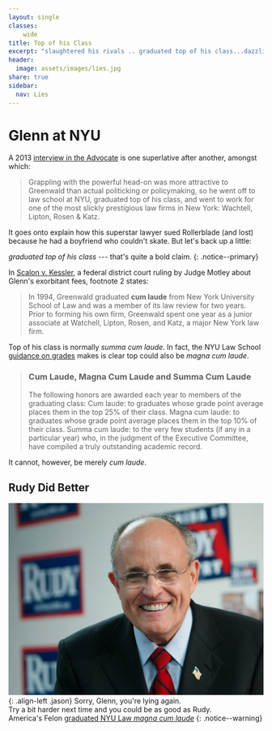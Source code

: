 ```yaml
---
layout: single
classes:
    wide
title: Top of his Class
excerpt: "slaughtered his rivals .. graduated top of his class...dazzling number of zeroes on his paychecks...wildly expensive shoes on his feet"
header:
  image: assets/images/lies.jpg
share: true
sidebar:
  nav: Lies
---
```


# Glenn at NYU

A 2013 [interview in the Advocate](https://www.advocate.com/print-issue/current-issue/2013/11/12/enemy-state) is one superlative after another, amongst which:
> Grappling with the powerful head-on was more attractive to Greenwald than actual politicking or policymaking, so he went off to law school at NYU, graduated top of his class, and went to work for one of the most slickly prestigious law firms in New York: Wachtell, Lipton, Rosen & Katz. 

It goes onto explain how this superstar lawyer sued Rollerblade (and lost) because he had a boyfriend who couldn't skate. But let's back up a little:

_graduated top of his class_ --- that's quite a bold claim.
{: .notice--primary}

In [Scalon v. Kessler](https://cite.case.law/f-supp-2d/23/413/), a federal district court ruling by Judge Motley about Glenn's exorbitant fees, footnote 2 states:
> In 1994, Greenwald graduated **cum laude** from New York University School of Law and was a member of its law review for two years. Prior to forming his own firm, Greenwald spent one year as a junior associate at Watchell, Lipton, Rosen, and Katz, a major New York law firm.

Top of his class is normally _summa cum laude_. In fact, the NYU Law School [guidance on grades](http://www.law.nyu.edu/sites/default/files/upload_documents/gradesAcademicStandards.pdf) makes is clear top could also be _magna cum laude_. 

> ### Cum Laude, Magna Cum Laude and Summa Cum Laude  
> The following honors are awarded each year to members of the graduating class: Cum laude: to graduates whose grade point average places them in the top 25% of their class. Magna cum laude: to graduates whose grade point average places them in the top 10% of their class. Summa cum laude: to the very few students (if any in a particular year) who, in the judgment of the Executive Committee, have compiled a truly outstanding academic record.

It cannot, however, be merely _cum laude_.

## Rudy Did Better

![Rudy](/assets/images/RudyG.jpg){: .align-left  .jason}
  Sorry, Glenn, you're lying again.  
Try a bit harder next time and you could be as good as Rudy.  
America's Felon [graduated NYU Law _magna cum laude_](https://www.businessinsider.com/famous-nyu-law-students-2016-7?r=US&IR=T#rudy-giuliani-1)
{: .notice--warning}